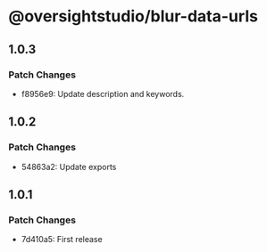 # @oversightstudio/blur-data-urls

## 1.0.3

### Patch Changes

- f8956e9: Update description and keywords.

## 1.0.2

### Patch Changes

- 54863a2: Update exports

## 1.0.1

### Patch Changes

- 7d410a5: First release
